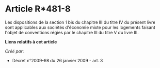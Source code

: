 # Article R*481-8

Les dispositions de la section 1 bis du chapitre III du titre IV du présent livre sont applicables aux sociétés d'économie
mixte pour les logements faisant l'objet de conventions régies par le chapitre III du titre V du livre III.

**Liens relatifs à cet article**

_Créé par_:

  - Décret n°2009-98 du 26 janvier 2009 - art. 3
